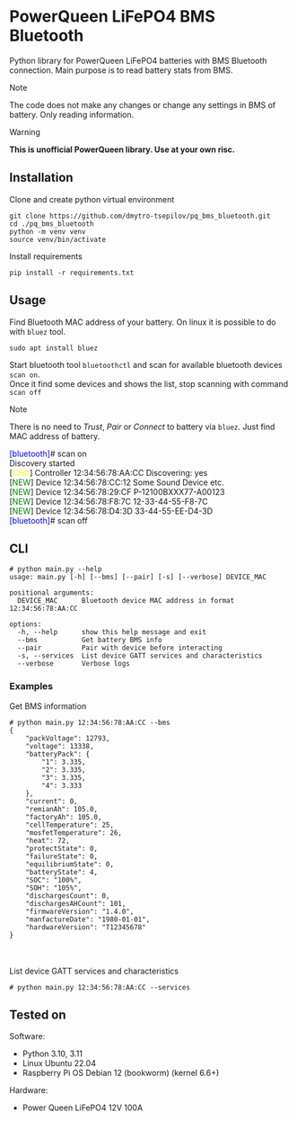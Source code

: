 # PowerQueen LiFePO4 BMS Bluetooth
Python library for PowerQueen LiFePO4 batteries with BMS Bluetooth connection.
Main purpose is to read battery stats from BMS.

> [!NOTE]  
> The code does not make any changes or change any settings in BMS of battery. Only reading information.

> [!WARNING]  
> **This is unofficial PowerQueen library. Use at your own risc.**  

## Installation

Clone and create python virtual environment

```
git clone https://github.com/dmytro-tsepilov/pq_bms_bluetooth.git
cd ./pq_bms_bluetooth
python -m venv venv
source venv/bin/activate
```

Install requirements

```
pip install -r requirements.txt
```

## Usage

Find Bluetooth MAC address of your battery.
On linux it is possible to do with `bluez` tool.

```
sudo apt install bluez
```

Start bluetooth tool `bluetoothctl` and scan for available bluetooth devices `scan on`.
<br>Once it find some devices and shows the list, stop scanning with command `scan off`

> [!NOTE]  
> There is no need to *Trust*, *Pair* or *Connect* to battery via `bluez`. Just find MAC address of battery.

<span style="color:blue">[bluetooth]</span># scan on
<br>Discovery started
<br>[<span style="color:yellow">CHG</span>] Controller 12:34:56:78:AA:CC Discovering: yes
<br>[<span style="color:green">NEW</span>] Device 12:34:56:78:CC:12 Some Sound Device etc.
<br>[<span style="color:green">NEW</span>] Device 12:34:56:78:29:CF P-12100BXXX77-A00123
<br>[<span style="color:green">NEW</span>] Device 12:34:56:78:F8:7C 12-33-44-55-F8-7C
<br>[<span style="color:green">NEW</span>] Device 12:34:56:78:D4:3D 33-44-55-EE-D4-3D
<br><span style="color:blue">[bluetooth]</span># scan off

## CLI

```
# python main.py --help
usage: main.py [-h] [--bms] [--pair] [-s] [--verbose] DEVICE_MAC

positional arguments:
  DEVICE_MAC      Bluetooth device MAC address in format 12:34:56:78:AA:CC

options:
  -h, --help      show this help message and exit
  --bms           Get battery BMS info
  --pair          Pair with device before interacting
  -s, --services  List device GATT services and characteristics
  --verbose       Verbose logs
```

### Examples

Get BMS information
```
# python main.py 12:34:56:78:AA:CC --bms
{
    "packVoltage": 12793,
    "voltage": 13338,
    "batteryPack": {
        "1": 3.335,
        "2": 3.335,
        "3": 3.335,
        "4": 3.333
    },
    "current": 0,
    "remianAh": 105.0,
    "factoryAh": 105.0,
    "cellTemperature": 25,
    "mosfetTemperature": 26,
    "heat": 72,
    "protectState": 0,
    "failureState": 0,
    "equilibriumState": 0,
    "batteryState": 4,
    "SOC": "100%",
    "SOH": "105%",
    "dischargesCount": 0,
    "dischargesAHCount": 101,
    "firmwareVersion": "1.4.0",
    "manfactureDate": "1980-01-01",
    "hardwareVersion": "T12345678"
}
```

<br><br>
List device GATT services and characteristics
```
# python main.py 12:34:56:78:AA:CC --services
```

## Tested on

Software:
- Python 3.10, 3.11
- Linux Ubuntu 22.04
- Raspberry Pi OS Debian 12 (bookworm) (kernel 6.6+)

Hardware:
- Power Queen LiFePO4 12V 100A
